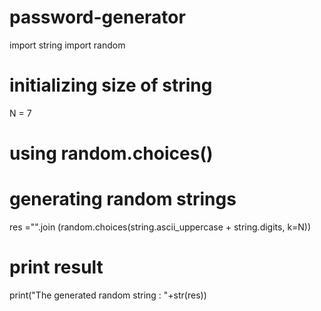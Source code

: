 # password-generator
import string
import random
 
# initializing size of string

N = 7
 
# using random.choices()
# generating random strings

res ="".join (random.choices(string.ascii_uppercase + string.digits, k=N))
 
# print result

print("The generated random string : "+str(res))
